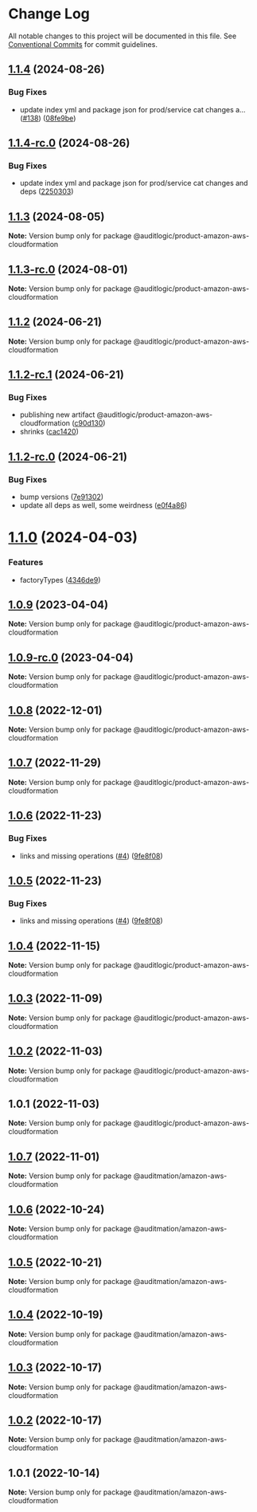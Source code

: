 # Change Log

All notable changes to this project will be documented in this file.
See [Conventional Commits](https://conventionalcommits.org) for commit guidelines.

## [1.1.4](https://github.com/auditlogic/product/compare/@auditlogic/product-amazon-aws-cloudformation@1.1.3...@auditlogic/product-amazon-aws-cloudformation@1.1.4) (2024-08-26)


### Bug Fixes

* update index yml and package json for prod/service cat changes a… ([#138](https://github.com/auditlogic/product/issues/138)) ([08fe9be](https://github.com/auditlogic/product/commit/08fe9beb1c8457462a19bc69caa02e6212d97e1a))





## [1.1.4-rc.0](https://github.com/auditlogic/product/compare/@auditlogic/product-amazon-aws-cloudformation@1.1.3...@auditlogic/product-amazon-aws-cloudformation@1.1.4-rc.0) (2024-08-26)


### Bug Fixes

* update index yml and package json for prod/service cat changes and deps ([2250303](https://github.com/auditlogic/product/commit/225030363a363608240135b7ebed386b28f01e4b))





## [1.1.3](https://github.com/auditlogic/product/compare/@auditlogic/product-amazon-aws-cloudformation@1.1.2...@auditlogic/product-amazon-aws-cloudformation@1.1.3) (2024-08-05)

**Note:** Version bump only for package @auditlogic/product-amazon-aws-cloudformation





## [1.1.3-rc.0](https://github.com/auditlogic/product/compare/@auditlogic/product-amazon-aws-cloudformation@1.1.2...@auditlogic/product-amazon-aws-cloudformation@1.1.3-rc.0) (2024-08-01)

**Note:** Version bump only for package @auditlogic/product-amazon-aws-cloudformation





## [1.1.2](https://github.com/auditlogic/product/compare/@auditlogic/product-amazon-aws-cloudformation@1.1.2-rc.1...@auditlogic/product-amazon-aws-cloudformation@1.1.2) (2024-06-21)

**Note:** Version bump only for package @auditlogic/product-amazon-aws-cloudformation





## [1.1.2-rc.1](https://github.com/auditlogic/product/compare/@auditlogic/product-amazon-aws-cloudformation@1.1.2-rc.0...@auditlogic/product-amazon-aws-cloudformation@1.1.2-rc.1) (2024-06-21)


### Bug Fixes

* publishing new artifact @auditlogic/product-amazon-aws-cloudformation ([c90d130](https://github.com/auditlogic/product/commit/c90d1305fb1c44863362151e8dadde491feda0af))
* shrinks ([cac1420](https://github.com/auditlogic/product/commit/cac14200fefcd8183ab69fe89a47bd3f70f563e9))





## [1.1.2-rc.0](https://github.com/auditlogic/product/compare/@auditlogic/product-amazon-aws-cloudformation@1.1.0...@auditlogic/product-amazon-aws-cloudformation@1.1.2-rc.0) (2024-06-21)


### Bug Fixes

* bump versions ([7e91302](https://github.com/auditlogic/product/commit/7e913023b8b312150ed7762c32fbbe616be71de5))
* update all deps as well, some weirdness ([e0f4a86](https://github.com/auditlogic/product/commit/e0f4a864714e2d3de6bbf3da014d5312fe53be2f))





# [1.1.0](https://github.com/auditlogic/product/compare/@auditlogic/product-amazon-aws-cloudformation@1.0.9...@auditlogic/product-amazon-aws-cloudformation@1.1.0) (2024-04-03)


### Features

* factoryTypes ([4346de9](https://github.com/auditlogic/product/commit/4346de92693aee892fccf725338ffc7b80ab182b))





## [1.0.9](https://github.com/auditlogic/product/compare/@auditlogic/product-amazon-aws-cloudformation@1.0.8...@auditlogic/product-amazon-aws-cloudformation@1.0.9) (2023-04-04)

**Note:** Version bump only for package @auditlogic/product-amazon-aws-cloudformation





## [1.0.9-rc.0](https://github.com/auditlogic/product/compare/@auditlogic/product-amazon-aws-cloudformation@1.0.8...@auditlogic/product-amazon-aws-cloudformation@1.0.9-rc.0) (2023-04-04)

**Note:** Version bump only for package @auditlogic/product-amazon-aws-cloudformation





## [1.0.8](https://github.com/auditlogic/product/compare/@auditlogic/product-amazon-aws-cloudformation@1.0.7...@auditlogic/product-amazon-aws-cloudformation@1.0.8) (2022-12-01)

**Note:** Version bump only for package @auditlogic/product-amazon-aws-cloudformation





## [1.0.7](https://github.com/auditlogic/product/compare/@auditlogic/product-amazon-aws-cloudformation@1.0.6...@auditlogic/product-amazon-aws-cloudformation@1.0.7) (2022-11-29)

**Note:** Version bump only for package @auditlogic/product-amazon-aws-cloudformation





## [1.0.6](https://github.com/auditlogic/product/compare/@auditlogic/product-amazon-aws-cloudformation@1.0.4...@auditlogic/product-amazon-aws-cloudformation@1.0.6) (2022-11-23)


### Bug Fixes

* links and missing operations ([#4](https://github.com/auditlogic/product/issues/4)) ([9fe8f08](https://github.com/auditlogic/product/commit/9fe8f08fe7c57fdb79f991ac35bd6ac2e7dcad38))





## [1.0.5](https://github.com/auditlogic/product/compare/@auditlogic/product-amazon-aws-cloudformation@1.0.4...@auditlogic/product-amazon-aws-cloudformation@1.0.5) (2022-11-23)


### Bug Fixes

* links and missing operations ([#4](https://github.com/auditlogic/product/issues/4)) ([9fe8f08](https://github.com/auditlogic/product/commit/9fe8f08fe7c57fdb79f991ac35bd6ac2e7dcad38))





## [1.0.4](https://github.com/auditlogic/product/compare/@auditlogic/product-amazon-aws-cloudformation@1.0.3...@auditlogic/product-amazon-aws-cloudformation@1.0.4) (2022-11-15)

**Note:** Version bump only for package @auditlogic/product-amazon-aws-cloudformation





## [1.0.3](https://github.com/auditlogic/product/compare/@auditlogic/product-amazon-aws-cloudformation@1.0.2...@auditlogic/product-amazon-aws-cloudformation@1.0.3) (2022-11-09)

**Note:** Version bump only for package @auditlogic/product-amazon-aws-cloudformation





## [1.0.2](https://github.com/auditlogic/product/compare/@auditlogic/product-amazon-aws-cloudformation@1.0.1...@auditlogic/product-amazon-aws-cloudformation@1.0.2) (2022-11-03)

**Note:** Version bump only for package @auditlogic/product-amazon-aws-cloudformation





## 1.0.1 (2022-11-03)

**Note:** Version bump only for package @auditlogic/product-amazon-aws-cloudformation





## [1.0.7](https://github.com/auditmation/store-content/compare/@auditmation/amazon-aws-cloudformation@1.0.6...@auditmation/amazon-aws-cloudformation@1.0.7) (2022-11-01)

**Note:** Version bump only for package @auditmation/amazon-aws-cloudformation





## [1.0.6](https://github.com/auditmation/store-content/compare/@auditmation/amazon-aws-cloudformation@1.0.5...@auditmation/amazon-aws-cloudformation@1.0.6) (2022-10-24)

**Note:** Version bump only for package @auditmation/amazon-aws-cloudformation





## [1.0.5](https://github.com/auditmation/store-content/compare/@auditmation/amazon-aws-cloudformation@1.0.4...@auditmation/amazon-aws-cloudformation@1.0.5) (2022-10-21)

**Note:** Version bump only for package @auditmation/amazon-aws-cloudformation





## [1.0.4](https://github.com/auditmation/store-content/compare/@auditmation/amazon-aws-cloudformation@1.0.3...@auditmation/amazon-aws-cloudformation@1.0.4) (2022-10-19)

**Note:** Version bump only for package @auditmation/amazon-aws-cloudformation





## [1.0.3](https://github.com/auditmation/store-content/compare/@auditmation/amazon-aws-cloudformation@1.0.2...@auditmation/amazon-aws-cloudformation@1.0.3) (2022-10-17)

**Note:** Version bump only for package @auditmation/amazon-aws-cloudformation





## [1.0.2](https://github.com/auditmation/store-content/compare/@auditmation/amazon-aws-cloudformation@1.0.1...@auditmation/amazon-aws-cloudformation@1.0.2) (2022-10-17)

**Note:** Version bump only for package @auditmation/amazon-aws-cloudformation





## 1.0.1 (2022-10-14)

**Note:** Version bump only for package @auditmation/amazon-aws-cloudformation
